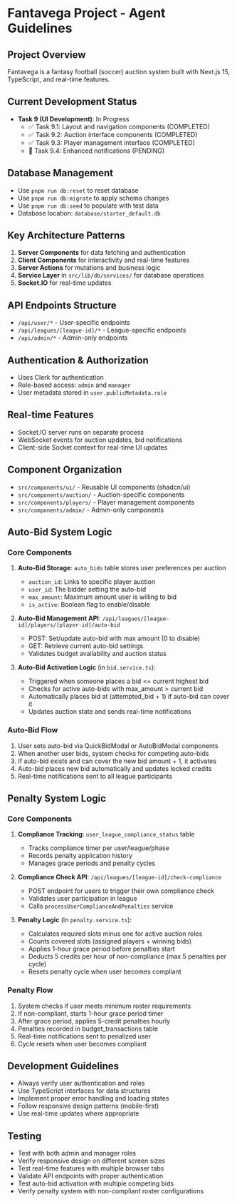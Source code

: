 # Fantavega Project - Agent Guidelines

## Project Overview

Fantavega is a fantasy football (soccer) auction system built with Next.js 15, TypeScript, and real-time features.

## Current Development Status

- **Task 9 (UI Development)**: In Progress
  - ✅ Task 9.1: Layout and navigation components (COMPLETED)
  - ✅ Task 9.2: Auction interface components (COMPLETED)
  - ✅ Task 9.3: Player management interface (COMPLETED)
  - 🔄 Task 9.4: Enhanced notifications (PENDING)

## Database Management

- Use `pnpm run db:reset` to reset database
- Use `pnpm run db:migrate` to apply schema changes
- Use `pnpm run db:seed` to populate with test data
- Database location: `database/starter_default.db`

## Key Architecture Patterns

1. **Server Components** for data fetching and authentication
2. **Client Components** for interactivity and real-time features
3. **Server Actions** for mutations and business logic
4. **Service Layer** in `src/lib/db/services/` for database operations
5. **Socket.IO** for real-time updates

## API Endpoints Structure

- `/api/user/*` - User-specific endpoints
- `/api/leagues/[league-id]/*` - League-specific endpoints
- `/api/admin/*` - Admin-only endpoints

## Authentication & Authorization

- Uses Clerk for authentication
- Role-based access: `admin` and `manager`
- User metadata stored in `user.publicMetadata.role`

## Real-time Features

- Socket.IO server runs on separate process
- WebSocket events for auction updates, bid notifications
- Client-side Socket context for real-time UI updates

## Component Organization

- `src/components/ui/` - Reusable UI components (shadcn/ui)
- `src/components/auction/` - Auction-specific components
- `src/components/players/` - Player management components
- `src/components/admin/` - Admin-only components

## Auto-Bid System Logic

### Core Components
1. **Auto-Bid Storage**: `auto_bids` table stores user preferences per auction
   - `auction_id`: Links to specific player auction
   - `user_id`: The bidder setting the auto-bid
   - `max_amount`: Maximum amount user is willing to bid
   - `is_active`: Boolean flag to enable/disable

2. **Auto-Bid Management API**: `/api/leagues/[league-id]/players/[player-id]/auto-bid`
   - POST: Set/update auto-bid with max amount (0 to disable)
   - GET: Retrieve current auto-bid settings
   - Validates budget availability and auction status

3. **Auto-Bid Activation Logic** (in `bid.service.ts`):
   - Triggered when someone places a bid <= current highest bid
   - Checks for active auto-bids with max_amount > current bid
   - Automatically places bid at (attempted_bid + 1) if auto-bid can cover it
   - Updates auction state and sends real-time notifications

### Auto-Bid Flow
1. User sets auto-bid via QuickBidModal or AutoBidModal components
2. When another user bids, system checks for competing auto-bids
3. If auto-bid exists and can cover the new bid amount + 1, it activates
4. Auto-bid places new bid automatically and updates locked credits
5. Real-time notifications sent to all league participants

## Penalty System Logic

### Core Components
1. **Compliance Tracking**: `user_league_compliance_status` table
   - Tracks compliance timer per user/league/phase
   - Records penalty application history
   - Manages grace periods and penalty cycles

2. **Compliance Check API**: `/api/leagues/[league-id]/check-compliance`
   - POST endpoint for users to trigger their own compliance check
   - Validates user participation in league
   - Calls `processUserComplianceAndPenalties` service

3. **Penalty Logic** (in `penalty.service.ts`):
   - Calculates required slots minus one for active auction roles
   - Counts covered slots (assigned players + winning bids)
   - Applies 1-hour grace period before penalties start
   - Deducts 5 credits per hour of non-compliance (max 5 penalties per cycle)
   - Resets penalty cycle when user becomes compliant

### Penalty Flow
1. System checks if user meets minimum roster requirements
2. If non-compliant, starts 1-hour grace period timer
3. After grace period, applies 5-credit penalties hourly
4. Penalties recorded in budget_transactions table
5. Real-time notifications sent to penalized user
6. Cycle resets when user becomes compliant

## Development Guidelines

- Always verify user authentication and roles
- Use TypeScript interfaces for data structures
- Implement proper error handling and loading states
- Follow responsive design patterns (mobile-first)
- Use real-time updates where appropriate

## Testing

- Test with both admin and manager roles
- Verify responsive design on different screen sizes
- Test real-time features with multiple browser tabs
- Validate API endpoints with proper authentication
- Test auto-bid activation with multiple competing bids
- Verify penalty system with non-compliant roster configurations